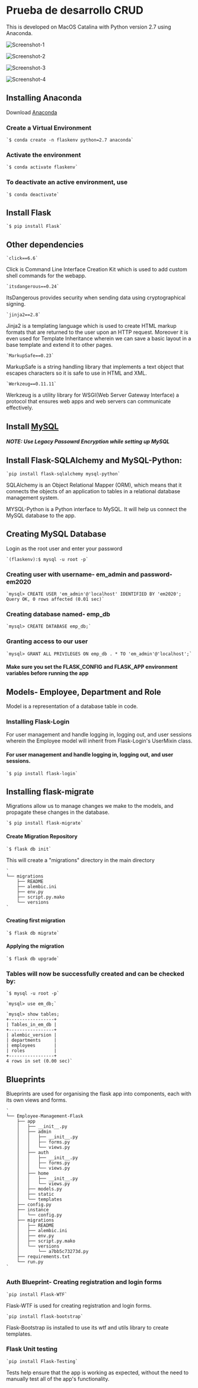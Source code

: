 # Prueba de desarrollo CRUD

This is developed on MacOS Catalina with Python version 2.7 using Anaconda.

![Screenshot-1](Screenshot-1.png)

![Screenshot-2](Screenshot-2.png)

![Screenshot-3](Screenshot-3.png)

![Screenshot-4](Screenshot-4.png)

## Installing Anaconda

Download [Anaconda](https://www.anaconda.com/distribution/#download-section)

### Create a Virtual Environment

	`$ conda create -n flaskenv python=2.7 anaconda`

### Activate the environment

	`$ conda activate flaskenv`

### To deactivate an active environment, use

	`$ conda deactivate`

## Install Flask

	`$ pip install Flask`
	
## Other dependencies

	`click==6.6`
Click is Command Line Interface Creation Kit which is used to add custom shell commands for the webapp.

	`itsdangerous==0.24`
ItsDangerous provides security when sending data using cryptographical signing.

	`jinja2==2.8`
Jinja2 is a templating language which is used to create HTML markup formats that are returned to the user upon an HTTP request. Moreover it is even used for Template Inheritance wherein we can save a basic layout in a base template and extend it to other pages.

	`MarkupSafe==0.23`
MarkupSafe is a string handling library that implements a text object that escapes characters so it is safe to use in HTML and XML.

	`Werkzeug==0.11.11`
Werkzeug is a utility library for WSGI(Web Server Gateway Interface) a protocol that ensures web apps and web servers can communicate effectively.
	

## Install [MySQL](https://dev.mysql.com/downloads/mysql/)

##### NOTE: Use Legacy Passowrd Encryption while setting up MySQL

## Install Flask-SQLAlchemy and MySQL-Python:

	`pip install flask-sqlalchemy mysql-python`

SQLAlchemy is an Object Relational Mapper (ORM), which means that it connects the objects of an application to tables in a relational database management system.

MYSQL-Python is a Python interface to MySQL. It will help us connect the MySQL database to the app.

## Creating MySQL Database

Login as the root user and enter your password

	`(flaskenv):$ mysql -u root -p`

### Creating user with username- em_admin and password- em2020

	`mysql> CREATE USER 'em_admin'@'localhost' IDENTIFIED BY 'em2020';
	Query OK, 0 rows affected (0.01 sec)`

### Creating database named- emp_db

	`mysql> CREATE DATABASE emp_db;`

### Granting access to our user

	`mysql> GRANT ALL PRIVILEGES ON emp_db . * TO 'em_admin'@'localhost';`
	
#### Make sure you set the FLASK_CONFIG and FLASK_APP environment variables before running the app

## Models- Employee, Department and Role

Model is a representation of a database table in code.

### Installing Flask-Login

For user management and handle logging in, logging out, and user sessions wherein the Employee model will inherit from Flask-Login's UserMixin class.

#### For user management and handle logging in, logging out, and user sessions.

	`$ pip install flask-login`

## Installing flask-migrate

Migrations allow us to manage changes we make to the models, and propagate these changes in the database.

	`$ pip install flask-migrate`

#### Create Migration Repository

	`$ flask db init`

This will create a "migrations" directory in the main directory

	`
	└── migrations
	    ├── README
	    ├── alembic.ini
	    ├── env.py
	    ├── script.py.mako
	    └── versions
	`
#### Creating first migration

	`$ flask db migrate`

#### Applying the migration

	`$ flask db upgrade`


### Tables will now be successfully created and can be checked by:

	`$ mysql -u root -p`

	`mysql> use em_db;`

	`mysql> show tables;
	+-----------------+
	| Tables_in_em_db |
	+-----------------+
	| alembic_version |
	| departments     |
	| employees       |
	| roles           |
	+-----------------+
	4 rows in set (0.00 sec)`
	
## Blueprints

Blueprints are used for organising the flask app into components, each with its own views and forms.

	`
	└── Employee-Management-Flask
	    ├── app
	    │   ├── __init__.py
	    │   ├── admin
	    │   │   ├── __init__.py
	    │   │   ├── forms.py
	    │   │   └── views.py
	    │   ├── auth
	    │   │   ├── __init__.py
	    │   │   ├── forms.py
	    │   │   └── views.py
	    │   ├── home
	    │   │   ├── __init__.py
	    │   │   └── views.py
	    │   ├── models.py
	    │   ├── static
	    │   └── templates
	    ├── config.py
	    ├── instance
	    │   └── config.py
	    ├── migrations
	    │   ├── README
	    │   ├── alembic.ini
	    │   ├── env.py
	    │   ├── script.py.mako
	    │   └── versions
	    │       └── a7bb5c73273d.py
	    ├── requirements.txt
	    └── run.py
	`
### Auth Blueprint- Creating registration and login forms 
	
	`pip install Flask-WTF`

Flask-WTF is used for creating registration and login forms.

	`pip install flask-bootstrap`

Flask-Bootstrap iis installed to use its wtf and utils library to create templates.	


### Flask Unit testing

	`pip install Flask-Testing`
	
Tests help ensure that the app is working as expected, without the need to manually test all of the app's functionality.

